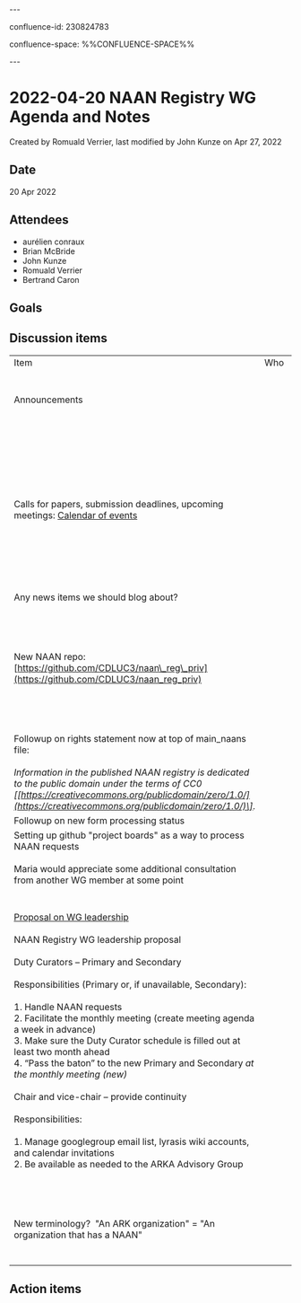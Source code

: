 \---

confluence-id: 230824783

confluence-space: %%CONFLUENCE-SPACE%%

\---

2022-04-20 NAAN Registry WG Agenda and Notes
============================================

Created by Romuald Verrier, last modified by John Kunze on Apr 27, 2022

Date
----

20 Apr 2022

Attendees
---------

*   aurélien conraux 
*   Brian McBride
*   John Kunze 
*   Romuald Verrier
*   Bertrand Caron

Goals
-----

Discussion items
----------------

|     |     |     |
| --- | --- | --- |  
| Item | Who | Notes |
| Announcements |     | new github repo (CDLUC3) went into place |
| Calls for papers, submission deadlines, upcoming meetings: [Calendar of events](Calendar-of-events_208341505.html) |     | bc: I should be at iPres if I can get a passport, 12-16 Sept; there still may be room for ad hoc submissions, eg, lightning talk about an ARKA WG's activities |
| Any news items we should blog about? |     |     |
| New NAAN repo: [https://github.com/CDLUC3/naan\_reg\_priv](https://github.com/CDLUC3/naan_reg_priv) |     | ACTION: send note to list to remind people to contact Maria for another invitation if their invitation has expired |
| Followup on rights statement now at top of main\_naans file:<br><br>_Information in the published NAAN registry is dedicated to the public domain under the terms of CC0 \[[https://creativecommons.org/publicdomain/zero/1.0/](https://creativecommons.org/publicdomain/zero/1.0/)\]._ |     | all: ok |
| Followup on new form processing status |     | delayed |
| Setting up github "project boards" as a way to process NAAN requests<br><br>Maria would appreciate some additional consultation from another WG member at some point |     | ACTION: Brian will consult with Maria |
| [Proposal on WG leadership](https://docs.google.com/document/d/103lHwCS5Ysm-siT9jHSrOE8FIFpUgjj3nxCKY4Gjr3U/edit?usp=sharing)<br><br>NAAN Registry WG leadership proposal<br><br>Duty Curators – Primary and Secondary<br><br>Responsibilities (Primary or, if unavailable, Secondary):<br><br>1.  Handle NAAN requests<br>2.  Facilitate the monthly meeting (create meeting agenda a week in advance)<br>3.  Make sure the Duty Curator schedule is filled out at least two month ahead<br>4.  “Pass the baton” to the new Primary and Secondary _at the monthly meeting (new)_<br><br>Chair and vice-chair – provide continuity<br><br>Responsibilities:<br><br>1.  Manage googlegroup email list, lyrasis wiki accounts, and calendar invitations<br>2.  Be available as needed to the ARKA Advisory Group |     | All: this looks reasonable<br><br>Brian: I'm willing to be chair<br><br>Bertrand: good to pass the baton at the monthly NAAN meeting<br><br>Aurélien: I'm willing to be vice-chair; we may need an alternative to google products, which are hard to use in my organization |
| New terminology?  "An ARK organization" = "An organization that has a NAAN" |     | Initial response: ok to try out (before committing to it) |

Action items
------------